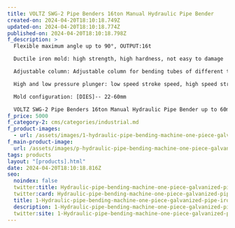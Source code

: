 ```yaml
---
title: VOLTZ SWG-2 Pipe Benders 16ton Manual Hydraulic Pipe Bender
created-on: 2024-04-20T18:10:18.749Z
updated-on: 2024-04-20T18:10:18.774Z
published-on: 2024-04-20T18:10:18.798Z
f_description: >
  Flexible maximum angle up to 90°, OUTPUT:16t

  Ductile iron mold: high strength, high hardness, not easy to damage

  Adjustable column: Adjustable column for bending tubes of different thicknesses

  High and low pressure plunger: low speed stroke speed, high speed stroke speed

  Mold configuration: [DIES]-- 22-60mm

  VOLTZ SWG-2 Pipe Benders 16ton Manual Hydraulic Pipe Bender up to 60mm Manual Pipe Bending Machine Mechanical Pipe Bender Tube Bender Tube Bending Machine (External diameter?22-60mm)
f_price: 5000
f_category-2: cms/categories/industrial.md
f_product-images:
  - url: /assets/images/1-hydraulic-pipe-bending-machine-one-piece-galvanized-pipe-iron-pipe-steel-pipe-terrain_equipment_ghana_limited_1bending-tool-manual-pipe.jpg
f_main-product-image:
  url: /assets/images/p-hydraulic-pipe-bending-machine-one-piece-galvanized-pipe-iron-pipe-steel-pipe-terrain_equipment_ghana_limited_1bending-tool-manual-pipe-1.png
tags: products
layout: "[products].html"
date: 2024-04-20T18:10:18.816Z
seo:
  noindex: false
  twitter:title: Hydraulic-pipe-bending-machine-one-piece-galvanized-pipe-iron-pipe-steel-pipe-terrain_equipment_Ghana_limited_1bending-tool-manual-pipe
  twitter:card: Hydraulic-pipe-bending-machine-one-piece-galvanized-pipe-iron-pipe-steel-pipe-terrain_equipment_Ghana_limited_1bending-tool-manual-pipe
  title: 1-Hydraulic-pipe-bending-machine-one-piece-galvanized-pipe-iron-pipe-steel-pipe-terrain_equipment_Ghana_limited_1bending-tool-manual-pipe
  description: 1-Hydraulic-pipe-bending-machine-one-piece-galvanized-pipe-iron-pipe-steel-pipe-terrain_equipment_Ghana_limited_1bending-tool-manual-pipe
  twitter:site: 1-Hydraulic-pipe-bending-machine-one-piece-galvanized-pipe-iron-pipe-steel-pipe-terrain_equipment_Ghana_limited_1bending-tool-manual-pipe
---
```

